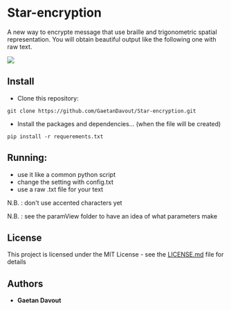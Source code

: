 # Star-encryption
A new way to encrypte message that use braille and trigonometric spatial representation.
You will obtain beautiful output like the following one with raw text.

![](result/example.png)

## Install
* Clone this repository:
```
git clone https://github.com/GaetanDavout/Star-encryption.git
```
* Install the packages and dependencies... (when the file will be created)
```
pip install -r requerements.txt 
```

## Running:

* use it like a common python script
* change the setting with config.txt
* use a raw .txt file for your text

N.B. : don't use accented characters yet

N.B. : see the paramView folder to have an idea of what parameters make

## License

This project is licensed under the MIT License - see the [LICENSE.md](LICENSE.md) file for details

## Authors

* **Gaetan Davout**
